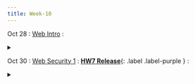 ```yaml
---
title: Week-10
---
```


Oct 28
: [Web Intro]()
  : <details title="recommended readings" class="my"><summary><i class="icon fas fa-book-reader "></i></summary><span class="fs-2" markdown=1>Read:[Robust defenses for cross-site request forgery](https://seclab.stanford.edu/websec/csrf/csrf.pdf) by Adam Barth, et al., and [Finding and Fixing DOM-based XSS with Static Analysis](https://blog.mozilla.org/attack-and-defense/2021/11/03/finding-and-fixing-dom-based-xss-with-static-analysis/) by Frederik Brun</span></details> 

Oct 30
: [Web Security 1]()
  : [**HW7 Release**](){: .label .label-purple }
  : <details title="recommended readings" class="my"><summary><i class="icon fas fa-book-reader "></i></summary><span class="fs-2" markdown=1>Read:[Robust defenses for cross-site request forgery](https://seclab.stanford.edu/websec/csrf/csrf.pdf) by Adam Barth, et al., and [Finding and Fixing DOM-based XSS with Static Analysis](https://blog.mozilla.org/attack-and-defense/2021/11/03/finding-and-fixing-dom-based-xss-with-static-analysis/) by Frederik Brun</span></details> 

